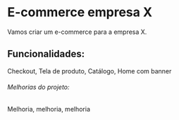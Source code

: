 # E-commerce empresa X

Vamos criar um e-commerce para a empresa X.

## Funcionalidades:

Checkout, Tela de produto, Catálogo, Home com banner


###### Melhorias do projeto:

Melhoria, melhoria, melhoria